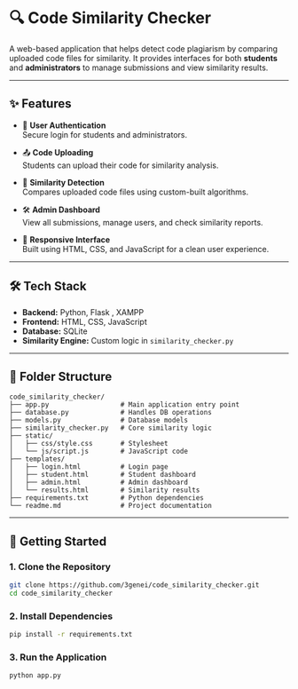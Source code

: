 # 🔍 Code Similarity Checker

A web-based application that helps detect code plagiarism by comparing uploaded code files for similarity. It provides interfaces for both **students** and **administrators** to manage submissions and view similarity results.

---

## ✨ Features

- 🔐 **User Authentication**  
  Secure login for students and administrators.

- 📤 **Code Uploading**  
  Students can upload their code for similarity analysis.

- 🧠 **Similarity Detection**  
  Compares uploaded code files using custom-built algorithms.

- 🛠️ **Admin Dashboard**  
  View all submissions, manage users, and check similarity reports.

- 🎨 **Responsive Interface**  
  Built using HTML, CSS, and JavaScript for a clean user experience.

---

## 🛠️ Tech Stack

- **Backend:** Python, Flask , XAMPP
- **Frontend:** HTML, CSS, JavaScript  
- **Database:** SQLite  
- **Similarity Engine:** Custom logic in `similarity_checker.py`

---

## 📁 Folder Structure

```
code_similarity_checker/
├── app.py                  # Main application entry point
├── database.py             # Handles DB operations
├── models.py               # Database models
├── similarity_checker.py   # Core similarity logic
├── static/
│   ├── css/style.css       # Stylesheet
│   └── js/script.js        # JavaScript code
├── templates/
│   ├── login.html          # Login page
│   ├── student.html        # Student dashboard
│   ├── admin.html          # Admin dashboard
│   └── results.html        # Similarity results
├── requirements.txt        # Python dependencies
└── readme.md               # Project documentation
```


---

## 🚀 Getting Started

### 1. Clone the Repository

```bash
git clone https://github.com/3genei/code_similarity_checker.git
cd code_similarity_checker
```

### 2. Install Dependencies
```bash
pip install -r requirements.txt
```

### 3. Run the Application

```bash
python app.py
```


